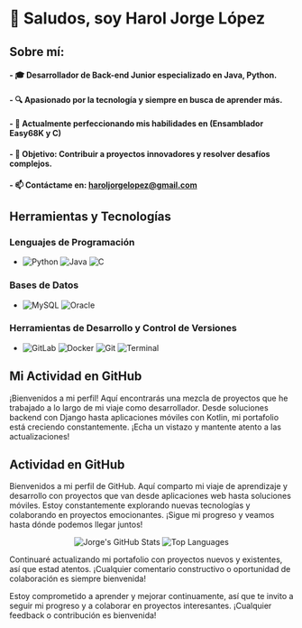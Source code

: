 # 👋 Saludos, soy Harol Jorge López

## Sobre mí:

#### - 🎓 Desarrollador de Back-end Junior especializado en Java, Python.
#### - 🔍 Apasionado por la tecnología y siempre en busca de aprender más.
#### - 🌱 Actualmente perfeccionando mis habilidades en (Ensamblador Easy68K y C)
#### - 🌟 Objetivo: Contribuir a proyectos innovadores y resolver desafíos complejos.
#### - 📫 Contáctame en: haroljorgelopez@gmail.com

## Herramientas y Tecnologías

### Lenguajes de Programación
- ![Python](https://img.shields.io/badge/-Python-3776AB?style=flat-square&logo=Python&logoColor=white) ![Java](https://img.shields.io/badge/-Java-007396?style=flat-square&logo=Java&logoColor=white) ![C](https://img.shields.io/badge/-C-A8B9CC?style=flat-square&logo=C&logoColor=white)

### Bases de Datos
- ![MySQL](https://img.shields.io/badge/-MySQL-4479A1?style=flat-square&logo=MySQL&logoColor=white) ![Oracle](https://img.shields.io/badge/-Oracle-F80000?style=flat-square&logo=Oracle&logoColor=white)

### Herramientas de Desarrollo y Control de Versiones
- ![GitLab](https://img.shields.io/badge/-GitLab-FCA121?style=flat-square&logo=GitLab&logoColor=white) ![Docker](https://img.shields.io/badge/-Docker-2496ED?style=flat-square&logo=Docker&logoColor=white) ![Git](https://img.shields.io/badge/-Git-F05032?style=flat-square&logo=Git&logoColor=white) ![Terminal](https://img.shields.io/badge/-Terminal-4D4D4D?style=flat-square&logo=GNOME-Terminal&logoColor=white)


<!---
Hjorge-l/Hjorge-l is a ✨ special ✨ repository because its `README.md` (this file) appears on your GitHub profile.
You can click the Preview link to take a look at your changes.
--->
## Mi Actividad en GitHub

¡Bienvenidos a mi perfil! Aquí encontrarás una mezcla de proyectos que he trabajado a lo largo de mi viaje como desarrollador. Desde soluciones backend con Django hasta aplicaciones móviles con Kotlin, mi portafolio está creciendo constantemente. ¡Echa un vistazo y mantente atento a las actualizaciones!

## Actividad en GitHub

Bienvenidos a mi perfil de GitHub. Aquí comparto mi viaje de aprendizaje y desarrollo con proyectos que van desde aplicaciones web hasta soluciones móviles. Estoy constantemente explorando nuevas tecnologías y colaborando en proyectos emocionantes. ¡Sigue mi progreso y veamos hasta dónde podemos llegar juntos!

<p align="center">
  <img src="https://github-readme-stats.vercel.app/api?username=hjorge-l&show_icons=true&theme=default&hide=issues&count_private=true&include_all_commits=true&line_height=24&hide_border=true&bg_color=ffffff&title_color=0078D4&text_color=333333&icon_color=0078D4" alt="Jorge's GitHub Stats" />
  <img src="https://github-readme-stats.vercel.app/api/top-langs/?username=hjorge-l&layout=compact&theme=default&hide_border=true&bg_color=ffffff&title_color=0078D4&text_color=333333" alt="Top Languages" />
</p>

Continuaré actualizando mi portafolio con proyectos nuevos y existentes, así que estad atentos. ¡Cualquier comentario constructivo o oportunidad de colaboración es siempre bienvenida!


Estoy comprometido a aprender y mejorar continuamente, así que te invito a seguir mi progreso y a colaborar en proyectos interesantes. ¡Cualquier feedback o contribución es bienvenida!


